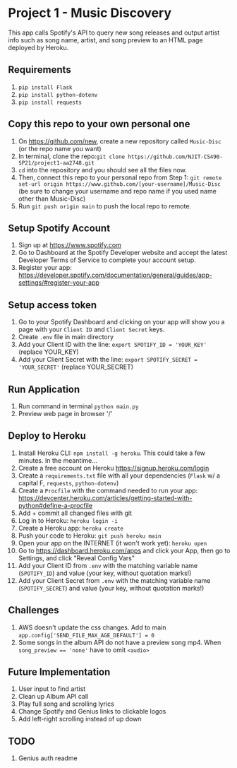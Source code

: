 # Project 1 - Music Discovery

This app calls Spotify's API to query new song releases and output artist info such as song name, artist, and song preview to an HTML page deployed by Heroku.

## Requirements
1. `pip install Flask`
2. `pip install python-dotenv`
3. `pip install requests`

## Copy this repo to your own personal one
1. On https://github.com/new, create a new repository called `Music-Disc` (or the repo name you want)
2. In terminal, clone the repo:`git clone https://github.com/NJIT-CS490-SP21/project1-aa2748.git`
3. `cd` into the repository and you should see all the files now.
4. Then, connect this repo to your personal repo from Step 1: `git remote set-url origin https://www.github.com/[your-username]/Music-Disc` (be sure to change your username and repo name if you used name other than Music-Disc)
5. Run `git push origin main` to push the local repo to remote.

## Setup Spotify Account
1. Sign up at https://www.spotify.com
2. Go to Dashboard at the Spotify Developer website and accept the latest Developer Terms of Service to complete your account setup.
3. Register your app: https://developer.spotify.com/documentation/general/guides/app-settings/#register-your-app

## Setup access token
1. Go to your Spotify Dashboard and clicking on your app will show you a page with your `Client ID` and `Client Secret` keys.
2. Create `.env` file in main directory
3. Add your Client ID with the line: `export SPOTIFY_ID = 'YOUR_KEY'` (replace YOUR_KEY)
4. Add your Client Secret with the line: `export SPOTIFY_SECRET = 'YOUR_SECRET'` (replace YOUR_SECRET)

## Run Application
1. Run command in terminal `python main.py`
2. Preview web page in browser '/'

## Deploy to Heroku
1. Install Heroku CLI: `npm install -g heroku`. This could take a few minutes. In the meantime...
2. Create a free account on Heroku https://signup.heroku.com/login
3. Create a `requirements.txt` file with all your dependencies (`Flask` w/ a capital F, `requests`, `python-dotenv`)
4. Create a `Procfile` with the command needed to run your app: https://devcenter.heroku.com/articles/getting-started-with-python#define-a-procfile
5. Add + commit all changed files with git
6. Log in to Heroku: `heroku login -i`
5. Create a Heroku app: `heroku create`
6. Push your code to Heroku: `git push heroku main`
7. Open your app on the INTERNET (it won't work yet): `heroku open`
8. Go to https://dashboard.heroku.com/apps and click your App, then go to Settings, and click "Reveal Config Vars"
10. Add your Client ID from `.env` with the matching variable name (`SPOTIFY_ID`) and value (your key, without quotation marks!)
11. Add your Client Secret from `.env` with the matching variable name (`SPOTIFY_SECRET`) and value (your key, without quotation marks!)

## Challenges
1. AWS doesn't update the css changes. Add to main `app.config['SEND_FILE_MAX_AGE_DEFAULT'] = 0`
2. Some songs in the album API do not have a preview song mp4. When `song_preview == 'none'` have to omit `<audio>`

## Future Implementation
1. User input to find artist
2. Clean up Album API call
3. Play full song and scrolling lyrics
4. Change Spotify and Genius links to clickable logos
5. Add left-right scrolling instead of up down

## TODO
1. Genius auth readme